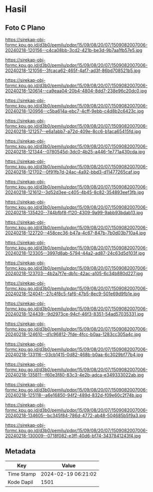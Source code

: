 # Hasil

## Foto C Plano

https://sirekap-obj-formc.kpu.go.id/d3b0/pemilu/pdpr/15/09/08/20/07/1509082007006-20240218-120156--c4ca08bb-3cd2-421b-be3d-9b7aa1fb57e5.jpg

https://sirekap-obj-formc.kpu.go.id/d3b0/pemilu/pdpr/15/09/08/20/07/1509082007006-20240218-121056--3fcaca62-465f-4af7-ad3f-86bd708521b5.jpg

https://sirekap-obj-formc.kpu.go.id/d3b0/pemilu/pdpr/15/09/08/20/07/1509082007006-20240218-120614--ca9eaa04-20b4-4804-8dd7-238e96c20dc0.jpg

https://sirekap-obj-formc.kpu.go.id/d3b0/pemilu/pdpr/15/09/08/20/07/1509082007006-20240218-120956--c5ba614a-ebc7-4cff-9ebb-c4d8b2c6423c.jpg

https://sirekap-obj-formc.kpu.go.id/d3b0/pemilu/pdpr/15/09/08/20/07/1509082007006-20240218-121257--e6a1abb7-a72d-409e-8cc6-b1aca65415fd.jpg

https://sirekap-obj-formc.kpu.go.id/d3b0/pemilu/pdpr/15/09/08/20/07/1509082007006-20240218-121344--0780545d-3dc0-4b25-a446-1e771a430cda.jpg

https://sirekap-obj-formc.kpu.go.id/d3b0/pemilu/pdpr/15/09/08/20/07/1509082007006-20240218-121702--0f91fb7d-24ac-4a92-bbd3-d11477265caf.jpg

https://sirekap-obj-formc.kpu.go.id/d3b0/pemilu/pdpr/15/09/08/20/07/1509082007006-20240218-121612--3d52d3ee-c405-4b45-8c82-354893eef3fb.jpg

https://sirekap-obj-formc.kpu.go.id/d3b0/pemilu/pdpr/15/09/08/20/07/1509082007006-20240218-135420--744bfbf8-f120-4309-9a99-9abb93bdab13.jpg

https://sirekap-obj-formc.kpu.go.id/d3b0/pemilu/pdpr/15/09/08/20/07/1509082007006-20240218-122720--458cec36-b47a-4c67-847b-7b0d03b710a4.jpg

https://sirekap-obj-formc.kpu.go.id/d3b0/pemilu/pdpr/15/09/08/20/07/1509082007006-20240218-123305--3997d8ab-5794-44a2-ad87-24c63d5d103f.jpg

https://sirekap-obj-formc.kpu.go.id/d3b0/pemilu/pdpr/15/09/08/20/07/1509082007006-20240218-123703--4b2a7f7e-db1c-42ac-a105-6c34b880d227.jpg

https://sirekap-obj-formc.kpu.go.id/d3b0/pemilu/pdpr/15/09/08/20/07/1509082007006-20240218-124041--27c4f8c5-faf6-47b5-8ec9-501e69d9fb1e.jpg

https://sirekap-obj-formc.kpu.go.id/d3b0/pemilu/pdpr/15/09/08/20/07/1509082007006-20240218-124439--9d2973ce-94cf-46f3-8351-54ad57035331.jpg

https://sirekap-obj-formc.kpu.go.id/d3b0/pemilu/pdpr/15/09/08/20/07/1509082007006-20240218-124610--d1c96812-7fde-4fcc-b0aa-1283cc305a4c.jpg

https://sirekap-obj-formc.kpu.go.id/d3b0/pemilu/pdpr/15/09/08/20/07/1509082007006-20240218-133116--03cb1415-0d82-468b-b0aa-6c3029bf77b4.jpg

https://sirekap-obj-formc.kpu.go.id/d3b0/pemilu/pdpr/15/09/08/20/07/1509082007006-20240218-135811--f60e3f80-83c3-4e2b-adca-e349333022ab.jpg

https://sirekap-obj-formc.kpu.go.id/d3b0/pemilu/pdpr/15/09/08/20/07/1509082007006-20240218-125118--a6e16850-94f2-489d-832d-f09e60c2f74b.jpg

https://sirekap-obj-formc.kpu.go.id/d3b0/pemilu/pdpr/15/09/08/20/07/1509082007006-20240218-134605--bc345f84-786d-4772-ab48-504685b5f9a3.jpg

https://sirekap-obj-formc.kpu.go.id/d3b0/pemilu/pdpr/15/09/08/20/07/1509082007006-20240218-130009--0718f082-e3ff-40d6-bf74-3437841243f4.jpg


## Metadata

| Key        | Value               |
| ---------- | ------------------- |
| Time Stamp | 2024-02-19 06:21:02 |
| Kode Dapil | 1501                |



